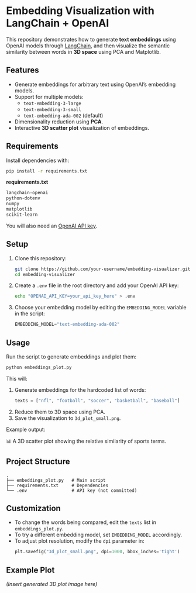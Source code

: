 # Embedding Visualization with LangChain + OpenAI

This repository demonstrates how to generate **text embeddings** using OpenAI models through [LangChain](https://www.langchain.com/), and then visualize the semantic similarity between words in **3D space** using PCA and Matplotlib.

## Features
- Generate embeddings for arbitrary text using OpenAI’s embedding models.
- Support for multiple models:
  - `text-embedding-3-large`
  - `text-embedding-3-small`
  - `text-embedding-ada-002` (default)
- Dimensionality reduction using **PCA**.
- Interactive **3D scatter plot** visualization of embeddings.

## Requirements
Install dependencies with:

```bash
pip install -r requirements.txt
```

**requirements.txt**
```txt
langchain-openai
python-dotenv
numpy
matplotlib
scikit-learn
```

You will also need an [OpenAI API key](https://platform.openai.com/).

## Setup
1. Clone this repository:

   ```bash
   git clone https://github.com/your-username/embedding-visualizer.git
   cd embedding-visualizer
   ```

2. Create a `.env` file in the root directory and add your OpenAI API key:

   ```bash
   echo "OPENAI_API_KEY=your_api_key_here" > .env
   ```

3. Choose your embedding model by editing the `EMBEDDING_MODEL` variable in the script:
   ```python
   EMBEDDING_MODEL="text-embedding-ada-002"
   ```

## Usage
Run the script to generate embeddings and plot them:

```bash
python embeddings_plot.py
```

This will:
1. Generate embeddings for the hardcoded list of words:
   ```python
   texts = ["nfl", "football", "soccer", "basketball", "baseball"]
   ```
2. Reduce them to 3D space using PCA.
3. Save the visualization to `3d_plot_small.png`.

Example output:

📊 A 3D scatter plot showing the relative similarity of sports terms.

## Project Structure
```
.
├── embeddings_plot.py   # Main script
├── requirements.txt     # Dependencies
└── .env                 # API key (not committed)
```

## Customization
- To change the words being compared, edit the `texts` list in `embeddings_plot.py`.
- To try a different embedding model, set `EMBEDDING_MODEL` accordingly.
- To adjust plot resolution, modify the `dpi` parameter in:
  ```python
  plt.savefig("3d_plot_small.png", dpi=1000, bbox_inches='tight')
  ```

## Example Plot
*(Insert generated 3D plot image here)*
